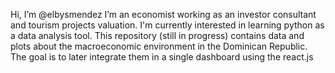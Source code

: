 Hi, I’m @elbysmendez
I’m an economist working as an investor consultant and tourism projects valuation. 
I'm currently interested in learning python as a data analysis tool. This repository (still in progress) contains data and plots about the macroeconomic environment in the Dominican Republic. The goal is to later integrate them in a single dashboard using the react.js 

<!---
elbysmendez/elbysmendez is a ✨ special ✨ repository because its `README.md` (this file) appears on your GitHub profile.
You can click the Preview link to take a look at your changes.
--->
